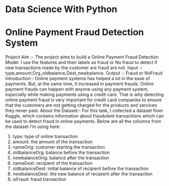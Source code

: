 # Data Science With Python
# Online Payment Fraud Detection System
Project Aim :-
 The project aims to build a Online Payment Fraud Detection Model. I use the
features and their labels as fraud or No fraud to detect if new transactions made by the 
customer are fraud are not.
Input :- type,amount,Org_oldbalance,Dest_newbalance.
Output :- Fraud or NoFraud
Introduction:-
 Online payment systems has helped a lot in the ease of payments. But, at the same 
time, it increased in payment frauds. Online payment frauds can happen with anyone using 
any payment system, especially while making payments using a credit card. That is why 
detecting online payment fraud is very important for credit card companies to ensure that the 
customers are not getting charged for the products and services they never paid.
About the Dataset:-
For this task, I collected a dataset from Kaggle, which contains information about 
fraudulent transactions which can be used to detect fraud in online payments. Below are all 
the columns from the dataset I’m using here:
1. type: type of online transaction
2. amount: the amount of the transaction
3. nameOrig: customer starting the transaction
4. oldbalanceOrg: balance before the transaction
5. newbalanceOrig: balance after the transaction
6. nameDest: recipient of the transaction
7. oldbalanceDest: initial balance of recipient before the transaction
8. newbalanceDest: the new balance of recipient after the transaction
9. isFraud: fraud transaction
